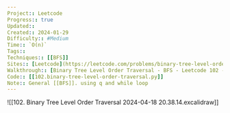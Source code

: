 ```yaml
---
Project:: Leetcode
Progress:: true
Updated:: 
Created:: 2024-01-29
Difficulty:: #Medium 
Time:: `O(n)`
Tags:: 
Techniques:: [[BFS]]
Sites:: [Leetcode](https://leetcode.com/problems/binary-tree-level-order-traversal/description/)
Walkthrough:: [Binary Tree Level Order Traversal - BFS - Leetcode 102 - YouTube](https://www.youtube.com/watch?v=6ZnyEApgFYg)
Code:: [[102.binary-tree-level-order-traversal.py]]
Note:: General [[BFS]]. using q and while loop
---
```


![[102. Binary Tree Level Order Traversal 2024-04-18 20.38.14.excalidraw]]